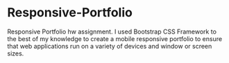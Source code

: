 # Responsive-Portfolio
Responsive Portfolio hw assignment.
I used Bootstrap CSS Framework to the best of my knowledge to create a mobile responsive portfolio to ensure 
that web applications run on a variety of devices and window or screen sizes.
